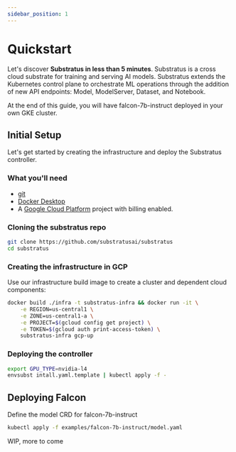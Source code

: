 ```yaml
---
sidebar_position: 1
---
```


# Quickstart

Let's discover **Substratus in less than 5 minutes**.
Substratus is a cross cloud substrate for training and serving AI models.
Substratus extends the Kubernetes control plane to orchestrate ML operations
through the addition of new API endpoints: Model, ModelServer, Dataset,
and Notebook.

At the end of this guide, you will have falcon-7b-instruct deployed
in your own GKE cluster.

## Initial Setup

Let's get started by creating the infrastructure and deploy the Substratus
controller.

### What you'll need

- [git](https://git-scm.com/book/en/v2/Getting-Started-Installing-Git)
- [Docker Desktop](https://docs.docker.com/engine/install/)
- A [Google Cloud Platform](https://console.cloud.google.com/) project with billing enabled.

### Cloning the substratus repo

```bash
git clone https://github.com/substratusai/substratus
cd substratus
```

### Creating the infrastructure in GCP

Use our infrastructure build image to create a cluster and dependent cloud
components:

```bash
docker build ./infra -t substratus-infra && docker run -it \
    -e REGION=us-central1 \
    -e ZONE=us-central1-a \
    -e PROJECT=$(gcloud config get project) \
    -e TOKEN=$(gcloud auth print-access-token) \
    substratus-infra gcp-up
```

### Deploying the controller

```bash
export GPU_TYPE=nvidia-l4
envsubst intall.yaml.template | kubectl apply -f -
```

## Deploying Falcon

Define the model CRD for falcon-7b-instruct

```bash
kubectl apply -f examples/falcon-7b-instruct/model.yaml
```

WIP, more to come
